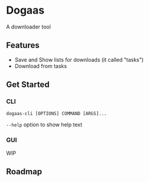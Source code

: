 # Dogaas

A downloader tool

## Features

- Save and Show lists for downloads (it called "tasks")
- Download from tasks

## Get Started

### CLI

```:ps1
dogaas-cli [OPTIONS] COMMAND [ARGS]...
```

`--help` option to show help text

### GUI

WIP

## Roadmap
